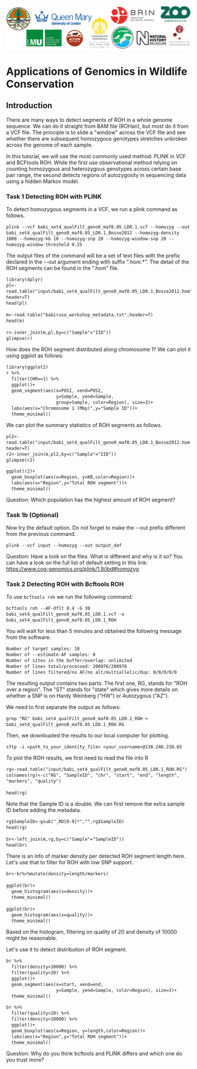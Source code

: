 ![Workshop-logo](../IM/LOGO_new.png)
# Applications of Genomics in Wildlife Conservation

<!---
please do not modify these first two lines of the .md file
use the same syntax to add pictures:
placeholder name within square brackets and ../IM/file_name.png within parentheses
--->

## Introduction

There are many ways to detect segments of ROH in a whole genome sequence. We can do it straight from BAM file (ROHan), but most do it from a VCF file. The principle is to slide a "window" across the VCF file and see whether there are subsequent homozygous genotypes stretches unbroken across the genome of each sample.

In this tutorial, we will use the most commonly used method: PLINK in VCF and BCFtools ROH. While the first use observational method relying on counting homozygous and heterozygous genotypes across certain base pair range, the second detects regions of autozygosity in sequencing data using a hidden Markov model. 

### Task 1 Detecting ROH with PLINK

To detect homozygous segments in a VCF, we run a plink command as follows.
```{bash plink, eval=FALSE}
plink --vcf babi_set4_qualFilt_geno0_maf0.05_LD0.1.vcf --homozyg --out babi_set4_qualFilt_geno0_maf0.05_LD0.1_Bosse2012 --homozyg-density 1000 --homozyg-kb 10 --homozyg-snp 20 --homozyg-window-snp 20 --homozyg-window-threshold 0.25
```

The output files of the command will be a set of text files with the prefix declared in the --out argument ending with suffix ".hom.*". The detail of the ROH segments can be found in the ".hom" file.

```{r readHom}
library(dplyr)
pl<-read.table("input/babi_set4_qualFilt_geno0_maf0.05_LD0.1_Bosse2012.hom", header=T)
head(pl)

m<-read.table("babirusa_workshop_metadata.txt",header=T)
head(m)

r<-inner_join(m,pl,by=c("Sample"="IID"))
glimpse(r)
```

How does the ROH segment distributed along chromosome 1? We can plot it using ggplot as follows:
```{r plotSeg}
library(ggplot2)
r %>%
  filter(CHR==1) %>%
  ggplot()+
  geom_segment(aes(x=POS1, xend=POS2,
                   y=Sample, yend=Sample,
                   group=Sample, color=Region), size=3)+
  labs(aes(x="Chromosome 1 (Mbp)",y="Sample ID"))+
  theme_minimal()
```

We can plot the summary statistics of ROH segments as follows.
```{r readHomInd}
pl2<-read.table("input/babi_set4_qualFilt_geno0_maf0.05_LD0.1_Bosse2012.hom.indiv", header=T)
r2<-inner_join(m,pl2,by=c("Sample"="IID"))
glimpse(r2)
```

```{r}
ggplot(r2)+
  geom_boxplot(aes(x=Region, y=KB,color=Region))+
  labs(aes(x="Region",y="Total ROH segment"))+
  theme_minimal()
```

Question: Which population has the highest amount of ROH segment?

### Task 1b (Optional)

Now try the default option. Do not forget to make the --out prefix different from the previous command.
```{bash plink_def, eval=FALSE}
plink --vcf input --homozyg --out output_def
```

Question: Have a look on the files. What is different and why is it so? You can have a look on the full list of default setting in this link: https://www.cog-genomics.org/plink/1.9/ibd#homozyg

### Task 2 Detecting ROH with Bcftools ROH

To use `bcftools roh` we run the following command:
```{bash bcftools, eval=FALSE}
bcftools roh --AF-dflt 0.4 -G 30 babi_set4_qualFilt_geno0_maf0.05_LD0.1.vcf -o babi_set4_qualFilt_geno0_maf0.05_LD0.1_ROH
```

You will wait for less than 5 minutes and obtained the following message from the software:
```{bash bcftools_out, eval=FALSE}
Number of target samples: 18
Number of --estimate-AF samples: 0
Number of sites in the buffer/overlap: unlimited
Number of lines total/processed: 200976/200976
Number of lines filtered/no AF/no alt/multiallelic/dup: 0/0/0/0/0
```

The resulting output contains two parts. The first one, RG, stands for "ROH over a region". The "ST" stands for "state" which gives more details on whether a SNP is on Hardy Weinberg ("HW") or Autozygous ("AZ").

We need to first separate the output as follows:
```{bash bcftools_out_RG, eval=FALSE}
grep "RG" babi_set4_qualFilt_geno0_maf0.05_LD0.1_ROH > babi_set4_qualFilt_geno0_maf0.05_LD0.1_ROH.RG 
```

Then, we downloaded the results to our local computer for plotting.
```{bash file_transfer, eval=F}
sftp -i <path_to_your_identity_file> <your_username>@138.246.238.65
```

To plot the ROH results, we first need to read the file into R
```{r readFile}
rg<-read.table("input/babi_set4_qualFilt_geno0_maf0.05_LD0.1_ROH.RG")
colnames(rg)<-c("RG", "SampleID", "chr", "start", "end", "length", "markers", "quality")

head(rg)
```

Note that the Sample ID is a double. We can first remove the extra sample ID before adding the metadata.
```{r}
rg$SampleID<-gsub("_RD[0-9]*","",rg$SampleID)
head(rg)

br<-left_join(m,rg,by=c("Sample"="SampleID"))
head(br)
```

There is an info of marker density per detected ROH segment length here. Let's use that to filter for ROH with low SNP support.
```{r density}
br<-br%>%mutate(density=length/markers) 

ggplot(br)+
  geom_histogram(aes(x=density))+
  theme_minimal()

ggplot(br)+
  geom_histogram(aes(x=quality))+
  theme_minimal()
```

Based on the histogram, filtering on quality of 20 and density of 10000 might be reasonable.

Let's use it to detect distribution of ROH segment.
```{r rgPlot_segment}
br %>%
  filter(density>10000) %>%
  filter(quality>20) %>%
  ggplot()+
  geom_segment(aes(x=start, xend=end,
                   y=Sample, yend=Sample, color=Region), size=3)+
  theme_minimal()
```

```{r}
br %>%
  filter(quality>20) %>%
  filter(density>10000) %>%
  ggplot()+
  geom_boxplot(aes(x=Region, y=length,color=Region))+
  labs(aes(x="Region",y="Total ROH segment"))+
  theme_minimal()
```

Question: Why do you think bcftools and PLINK differs and which one do you trust more?
